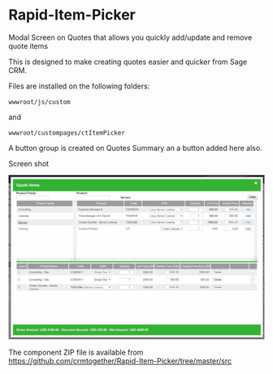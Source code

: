 # Rapid-Item-Picker

Modal Screen on Quotes that allows you quickly add/update and remove quote items

This is designed to make creating quotes easier and quicker from Sage CRM.

Files are installed on the following folders:

    wwwroot/js/custom
  
  and
  
    wwwroot/custompages/ctItemPicker
  
A button group is created on Quotes Summary an a button added here also. 

  Screen shot 

<img src="https://github.com/crmtogether/Rapid-Item-Picker/blob/master/RapidItemPicker.png" />


The component ZIP file is available from 
https://github.com/crmtogether/Rapid-Item-Picker/tree/master/src
